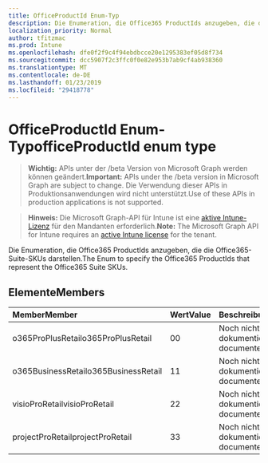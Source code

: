 ```yaml
---
title: OfficeProductId Enum-Typ
description: Die Enumeration, die Office365 ProductIds anzugeben, die die Office365-Suite-SKUs darstellen.
localization_priority: Normal
author: tfitzmac
ms.prod: Intune
ms.openlocfilehash: dfe0f2f9c4f94ebdbcce20e1295383ef05d8f734
ms.sourcegitcommit: dcc5907f2c3ffc0f0e82e953b7ab9cf4ab938360
ms.translationtype: MT
ms.contentlocale: de-DE
ms.lasthandoff: 01/23/2019
ms.locfileid: "29418778"
---
```

# <a name="officeproductid-enum-type"></a><span data-ttu-id="cc0ec-103">OfficeProductId Enum-Typ</span><span class="sxs-lookup"><span data-stu-id="cc0ec-103">officeProductId enum type</span></span>

> <span data-ttu-id="cc0ec-104">**Wichtig:** APIs unter der /beta Version von Microsoft Graph werden können geändert.</span><span class="sxs-lookup"><span data-stu-id="cc0ec-104">**Important:** APIs under the /beta version in Microsoft Graph are subject to change.</span></span> <span data-ttu-id="cc0ec-105">Die Verwendung dieser APIs in Produktionsanwendungen wird nicht unterstützt.</span><span class="sxs-lookup"><span data-stu-id="cc0ec-105">Use of these APIs in production applications is not supported.</span></span>

> <span data-ttu-id="cc0ec-106">**Hinweis:** Die Microsoft Graph-API für Intune ist eine [aktive Intune-Lizenz](https://go.microsoft.com/fwlink/?linkid=839381) für den Mandanten erforderlich.</span><span class="sxs-lookup"><span data-stu-id="cc0ec-106">**Note:** The Microsoft Graph API for Intune requires an [active Intune license](https://go.microsoft.com/fwlink/?linkid=839381) for the tenant.</span></span>

<span data-ttu-id="cc0ec-107">Die Enumeration, die Office365 ProductIds anzugeben, die die Office365-Suite-SKUs darstellen.</span><span class="sxs-lookup"><span data-stu-id="cc0ec-107">The Enum to specify the Office365 ProductIds that represent the Office365 Suite SKUs.</span></span>

## <a name="members"></a><span data-ttu-id="cc0ec-108">Elemente</span><span class="sxs-lookup"><span data-stu-id="cc0ec-108">Members</span></span>
|<span data-ttu-id="cc0ec-109">Member</span><span class="sxs-lookup"><span data-stu-id="cc0ec-109">Member</span></span>|<span data-ttu-id="cc0ec-110">Wert</span><span class="sxs-lookup"><span data-stu-id="cc0ec-110">Value</span></span>|<span data-ttu-id="cc0ec-111">Beschreibung</span><span class="sxs-lookup"><span data-stu-id="cc0ec-111">Description</span></span>|
|:---|:---|:---|
|<span data-ttu-id="cc0ec-112">o365ProPlusRetail</span><span class="sxs-lookup"><span data-stu-id="cc0ec-112">o365ProPlusRetail</span></span>|<span data-ttu-id="cc0ec-113">0</span><span class="sxs-lookup"><span data-stu-id="cc0ec-113">0</span></span>|<span data-ttu-id="cc0ec-114">Noch nicht dokumentiert</span><span class="sxs-lookup"><span data-stu-id="cc0ec-114">Not yet documented</span></span>|
|<span data-ttu-id="cc0ec-115">o365BusinessRetail</span><span class="sxs-lookup"><span data-stu-id="cc0ec-115">o365BusinessRetail</span></span>|<span data-ttu-id="cc0ec-116">1</span><span class="sxs-lookup"><span data-stu-id="cc0ec-116">1</span></span>|<span data-ttu-id="cc0ec-117">Noch nicht dokumentiert</span><span class="sxs-lookup"><span data-stu-id="cc0ec-117">Not yet documented</span></span>|
|<span data-ttu-id="cc0ec-118">visioProRetail</span><span class="sxs-lookup"><span data-stu-id="cc0ec-118">visioProRetail</span></span>|<span data-ttu-id="cc0ec-119">2</span><span class="sxs-lookup"><span data-stu-id="cc0ec-119">2</span></span>|<span data-ttu-id="cc0ec-120">Noch nicht dokumentiert</span><span class="sxs-lookup"><span data-stu-id="cc0ec-120">Not yet documented</span></span>|
|<span data-ttu-id="cc0ec-121">projectProRetail</span><span class="sxs-lookup"><span data-stu-id="cc0ec-121">projectProRetail</span></span>|<span data-ttu-id="cc0ec-122">3</span><span class="sxs-lookup"><span data-stu-id="cc0ec-122">3</span></span>|<span data-ttu-id="cc0ec-123">Noch nicht dokumentiert</span><span class="sxs-lookup"><span data-stu-id="cc0ec-123">Not yet documented</span></span>|




